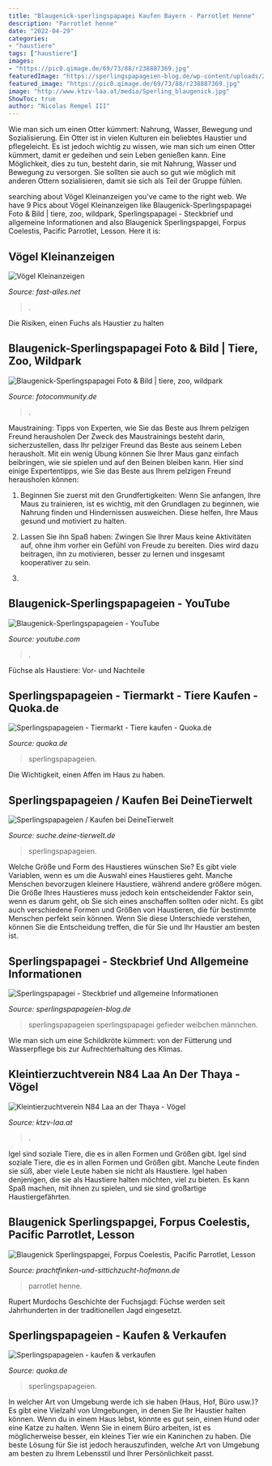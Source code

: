 ```yaml
---
title: "Blaugenick-sperlingspapagei Kaufen Bayern - Parrotlet Henne"
description: "Parrotlet henne"
date: "2022-04-29"
categories:
- "haustiere"
tags: ["haustiere"]
images:
- "https://pic0.qimage.de/69/73/88/r238887369.jpg"
featuredImage: "https://sperlingspapageien-blog.de/wp-content/uploads/2016/08/Blaugenick-Sperlingspapageien-Gefieder_WZ.jpg"
featured_image: "https://pic0.qimage.de/69/73/88/r238887369.jpg"
image: "http://www.ktzv-laa.at/media/Sperling_blaugenick.jpg"
ShowToc: true
author: "Nicolas Rempel III"
---
```



Wie man sich um einen Otter kümmert: Nahrung, Wasser, Bewegung und Sozialisierung.
Ein Otter ist in vielen Kulturen ein beliebtes Haustier und pflegeleicht. Es ist jedoch wichtig zu wissen, wie man sich um einen Otter kümmert, damit er gedeihen und sein Leben genießen kann. Eine Möglichkeit, dies zu tun, besteht darin, sie mit Nahrung, Wasser und Bewegung zu versorgen. Sie sollten sie auch so gut wie möglich mit anderen Ottern sozialisieren, damit sie sich als Teil der Gruppe fühlen.

	

		
searching about Vögel Kleinanzeigen you've came to the right web. We have 9 Pics about Vögel Kleinanzeigen like Blaugenick-Sperlingspapagei Foto &amp; Bild | tiere, zoo, wildpark, Sperlingspapagei - Steckbrief und allgemeine Informationen and also Blaugenick Sperlingspapgei, Forpus Coelestis, Pacific Parrotlet, Lesson. Here it is:
		
    
## Vögel Kleinanzeigen

<img loading=lazy src="https://www.fast-alles.net/pictures/296570.jpg" onerror="this.onerror=null;this.src='https://tse3.mm.bing.net/th?id=OIP.o-5CfKIvnwbdnbQGWjbFcgHaF7&amp;pid=15.1';" alt="Vögel Kleinanzeigen">

_Source: fast-alles.net_

>. 

	

Die Risiken, einen Fuchs als Haustier zu halten

    
## Blaugenick-Sperlingspapagei Foto &amp; Bild | Tiere, Zoo, Wildpark

<img loading=lazy src="https://img.fotocommunity.com/blaugenick-sperlingspapagei-984f24fc-27e4-4a08-9217-ac8fc0506516.jpg?height=1080" onerror="this.onerror=null;this.src='https://tse3.mm.bing.net/th?id=OIP.SlAnv5A5XHlqABxm6uyn4AHaLG&amp;pid=15.1';" alt="Blaugenick-Sperlingspapagei Foto &amp; Bild | tiere, zoo, wildpark">

_Source: fotocommunity.de_

>. 

	

Maustraining: Tipps von Experten, wie Sie das Beste aus Ihrem pelzigen Freund herausholen
Der Zweck des Maustrainings besteht darin, sicherzustellen, dass Ihr pelziger Freund das Beste aus seinem Leben herausholt. Mit ein wenig Übung können Sie Ihrer Maus ganz einfach beibringen, wie sie spielen und auf den Beinen bleiben kann. Hier sind einige Expertentipps, wie Sie das Beste aus Ihrem pelzigen Freund herausholen können:
1. Beginnen Sie zuerst mit den Grundfertigkeiten: Wenn Sie anfangen, Ihre Maus zu trainieren, ist es wichtig, mit den Grundlagen zu beginnen, wie Nahrung finden und Hindernissen ausweichen. Diese helfen, Ihre Maus gesund und motiviert zu halten.

2. Lassen Sie ihn Spaß haben: Zwingen Sie Ihrer Maus keine Aktivitäten auf, ohne ihm vorher ein Gefühl von Freude zu bereiten. Dies wird dazu beitragen, ihn zu motivieren, besser zu lernen und insgesamt kooperativer zu sein.

3.

    
## Blaugenick-Sperlingspapageien - YouTube

<img loading=lazy src="https://i.ytimg.com/vi/RYKXqUohRpY/maxresdefault.jpg" onerror="this.onerror=null;this.src='https://tse4.mm.bing.net/th?id=OIP.6VpZroh63iqN_wQd7l8QRQHaEK&amp;pid=15.1';" alt="Blaugenick-Sperlingspapageien - YouTube">

_Source: youtube.com_

>. 

	

Füchse als Haustiere: Vor- und Nachteile

    
## Sperlingspapageien - Tiermarkt - Tiere Kaufen - Quoka.de

<img loading=lazy src="https://pic0.qimage.de/59/27/62/r232622759.jpg" onerror="this.onerror=null;this.src='https://tse4.mm.bing.net/th?id=OIP.9VMKnADR0I0OswFOIE6YegAAAA&amp;pid=15.1';" alt="Sperlingspapageien - Tiermarkt - Tiere kaufen - Quoka.de">

_Source: quoka.de_

>sperlingspapageien. 

	

Die Wichtigkeit, einen Affen im Haus zu haben.

    
## Sperlingspapageien / Kaufen Bei DeineTierwelt

<img loading=lazy src="https://images0.dhd.de/125151961_113x85.jpg" onerror="this.onerror=null;this.src='https://tse2.mm.bing.net/th?id=OIP.s6o86icZKEcXXz0knLifyAAAAA&amp;pid=15.1';" alt="Sperlingspapageien / Kaufen bei DeineTierwelt">

_Source: suche.deine-tierwelt.de_

>sperlingspapageien. 

	

Welche Größe und Form des Haustieres wünschen Sie?
Es gibt viele Variablen, wenn es um die Auswahl eines Haustieres geht. Manche Menschen bevorzugen kleinere Haustiere, während andere größere mögen. Die Größe Ihres Haustieres muss jedoch kein entscheidender Faktor sein, wenn es darum geht, ob Sie sich eines anschaffen sollten oder nicht. Es gibt auch verschiedene Formen und Größen von Haustieren, die für bestimmte Menschen perfekt sein können. Wenn Sie diese Unterschiede verstehen, können Sie die Entscheidung treffen, die für Sie und Ihr Haustier am besten ist.

    
## Sperlingspapagei - Steckbrief Und Allgemeine Informationen

<img loading=lazy src="https://sperlingspapageien-blog.de/wp-content/uploads/2016/08/Blaugenick-Sperlingspapageien-Gefieder_WZ.jpg" onerror="this.onerror=null;this.src='https://tse3.mm.bing.net/th?id=OIP.lVXF6XX3TdeelOZF72SThQHaGS&amp;pid=15.1';" alt="Sperlingspapagei - Steckbrief und allgemeine Informationen">

_Source: sperlingspapageien-blog.de_

>sperlingspapageien sperlingspapagei gefieder weibchen männchen. 

	

Wie man sich um eine Schildkröte kümmert: von der Fütterung und Wasserpflege bis zur Aufrechterhaltung des Klimas.

    
## Kleintierzuchtverein N84 Laa An Der Thaya - Vögel

<img loading=lazy src="http://www.ktzv-laa.at/media/Sperling_blaugenick.jpg" onerror="this.onerror=null;this.src='https://tse3.mm.bing.net/th?id=OIP.yLw0M5oIxAMaOZtz-zROswHaO-&amp;pid=15.1';" alt="Kleintierzuchtverein N84 Laa an der Thaya - Vögel">

_Source: ktzv-laa.at_

>. 

	

Igel sind soziale Tiere, die es in allen Formen und Größen gibt.
Igel sind soziale Tiere, die es in allen Formen und Größen gibt. Manche Leute finden sie süß, aber viele Leute haben sie nicht als Haustiere. Igel haben denjenigen, die sie als Haustiere halten möchten, viel zu bieten. Es kann Spaß machen, mit ihnen zu spielen, und sie sind großartige Haustiergefährten.

    
## Blaugenick Sperlingspapgei, Forpus Coelestis, Pacific Parrotlet, Lesson

<img loading=lazy src="http://prachtfinken-und-sittichzucht-hofmann.de/Bilder/Blaugenick Sperlingspapagei 7.jpg" onerror="this.onerror=null;this.src='https://tse3.mm.bing.net/th?id=OIP.RyOkfGi9LkRai19bO91WkwHaFj&amp;pid=15.1';" alt="Blaugenick Sperlingspapgei, Forpus Coelestis, Pacific Parrotlet, Lesson">

_Source: prachtfinken-und-sittichzucht-hofmann.de_

>parrotlet henne. 

	

Rupert Murdochs Geschichte der Fuchsjagd: Füchse werden seit Jahrhunderten in der traditionellen Jagd eingesetzt.

    
## Sperlingspapageien - Kaufen &amp; Verkaufen

<img loading=lazy src="https://pic0.qimage.de/69/73/88/r238887369.jpg" onerror="this.onerror=null;this.src='https://tse2.mm.bing.net/th?id=OIP.4bmBYe0D-4Zu3rgh1S4vnQAAAA&amp;pid=15.1';" alt="Sperlingspapageien - kaufen &amp; verkaufen">

_Source: quoka.de_

>sperlingspapageien. 

	

In welcher Art von Umgebung werde ich sie haben (Haus, Hof, Büro usw.)?
Es gibt eine Vielzahl von Umgebungen, in denen Sie Ihr Haustier halten können. Wenn du in einem Haus lebst, könnte es gut sein, einen Hund oder eine Katze zu halten. Wenn Sie in einem Büro arbeiten, ist es möglicherweise besser, ein kleines Tier wie ein Kaninchen zu haben. Die beste Lösung für Sie ist jedoch herauszufinden, welche Art von Umgebung am besten zu Ihrem Lebensstil und Ihrer Persönlichkeit passt.

